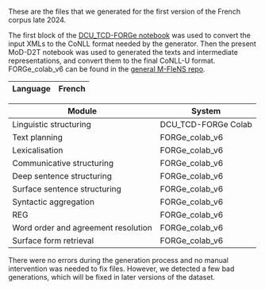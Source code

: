 These are the files that we generated for the first version of the French corpus late 2024.

The first block of the [DCU_TCD-FORGe notebook](https://github.com/mille-s/DCU_TCD-FORGe_WebNLG23) was used to convert the input XMLs to the CoNLL format needed by the generator. Then the present MoD-D2T notebook was used to generated the texts and intermediate representations, and convert them to the final CoNLL-U format. FORGe_colab_v6 can be found in the [general M-FleNS repo](https://github.com/mille-s/M-FleNS_NLG-Pipeline/tree/main/code).


| Language | French |
|--------|--------|

| Module | System |
|--------|--------|
| Linguistic structuring | DCU_TCD-FORGe Colab |
| Text planning | FORGe_colab_v6 |
| Lexicalisation | FORGe_colab_v6 |
| Communicative structuring | FORGe_colab_v6 |
| Deep sentence structuring | FORGe_colab_v6 |
| Surface sentence structuring | FORGe_colab_v6 |
| Syntactic aggregation | FORGe_colab_v6 |
| REG | FORGe_colab_v6 |
| Word order and agreement resolution | FORGe_colab_v6 |
| Surface form retrieval | FORGe_colab_v6 |

There were no errors during the generation process and no manual intervention was needed to fix files. However, we detected a few bad generations, which will be fixed in later versions of the dataset.
